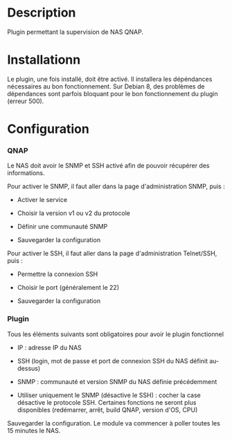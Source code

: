 Description 
===

Plugin permettant la supervision de NAS QNAP.

Installationn 
===

Le plugin, une fois installé, doit être activé. Il installera les dépéndances nécessaires au bon fonctionnement.
Sur Debian 8, des problèmes de dépendances sont parfois bloquant pour le bon fonctionnement du plugin (erreur 500).


Configuration
===

### QNAP 

Le NAS doit avoir le SNMP et SSH activé afin de pouvoir récupérer des informations.

Pour activer le SNMP, il faut aller dans la page d'administration SNMP, puis :

-   Activer le service

-   Choisir la version v1 ou v2 du protocole

-   Définir une communauté SNMP

-   Sauvegarder la configuration

Pour activer le SSH, il faut aller dans la page d'administration Telnet/SSH, puis :

-   Permettre la connexion SSH

-   Choisir le port (généralement le 22)

-   Sauvegarder la configuration

### Plugin

Tous les éléments suivants sont obligatoires pour avoir le plugin fonctionnel

-   IP : adresse IP du NAS

-   SSH (login, mot de passe et port de connexion SSH du NAS définit au-dessus)

-   SNMP : communauté et version SNMP du NAS définie précédemment

-	Utiliser uniquement le SNMP (désactive le SSH) : cocher la case désactive le protocole SSH. Certaines fonctions ne seront plus disponibles (redémarrer, arrêt, build QNAP, version d'OS, CPU)

Sauvegarder la configuration. Le module va commencer à poller toutes les 15 minutes le NAS.